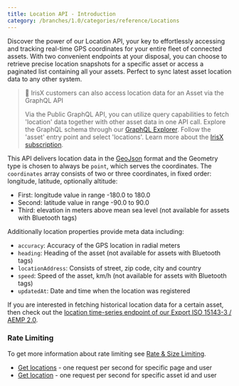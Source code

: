 ```yaml
---
title: Location API - Introduction
category: /branches/1.0/categories/reference/Locations
---
```

Discover the power of our Location API, your key to effortlessly accessing and tracking real-time GPS coordinates for your entire fleet of connected assets.
With two convenient endpoints at your disposal, you can choose to retrieve precise location snapshots for a specific asset or access a paginated list containing all your assets.
Perfect to sync latest asset location data to any other system.

> 📘 IrisX customers can also access location data for an Asset via the GraphQL API
>
> Via the Public GraphQL API, you can utilize query capabilities to fetch 'location' data together with other asset data in one API call. Explore the GraphQL schema through our [GraphQL Explorer](https://apps.iris.trackunit.com/graphql-public-viewer/). Follow the 'asset' entry point and select 'locations'. Learn more about the [IrisX subscription](https://developers.trackunit.com/docs/irisx-overview).

This API delivers location data in the [GeoJson](https://geojson.org/) format and the Geometry type is chosen to always be `point`, which serves the coordinates.
The `coordinates` array consists of two or three coordinates, in fixed order: longitude, latitude, optionally altitude:
- First: longitude value in range -180.0 to 180.0
- Second: latitude value in range -90.0 to 90.0
- Third: elevation in meters above mean sea level (not available for assets with Bluetooth tags)

Additionally location properties provide meta data including:
- `accuracy`: Accuracy of the GPS location in radial meters
- `heading`: Heading of the asset (not available for assets with Bluetooth tags)
- `locationAddress`: Consists of street, zip code, city and country
- `speed`: Speed of the asset, km/h (not available for assets with Bluetooth tags)
- `updatedAt`: Date and time when the location was registered

If you are interested in fetching historical location data for a certain asset, then check out the [location time-series endpoint of our Export ISO 15143-3 / AEMP 2.0](https://developers.trackunit.com/reference/getlocationtimeseries).

### Rate Limiting
To get more information about rate limiting see [Rate & Size Limiting](https://developers.trackunit.com/reference/rate-limit).
* [Get locations](https://developers.trackunit.com/reference/getlocations) - one request per second for specific page and user
* [Get location](https://developers.trackunit.com/reference/getlocation) - one request per second for specific asset id and user
